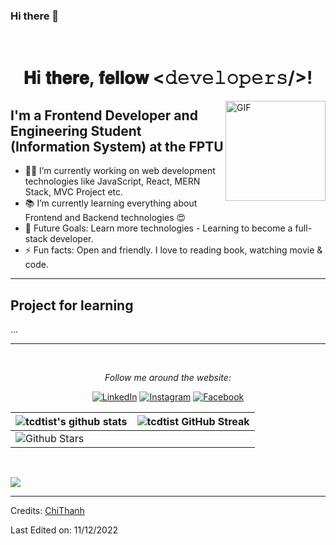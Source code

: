 ### Hi there 👋
<br/>

<div align="center">
<h1> 𝐇i 𝐭𝐡𝐞𝐫𝐞, 𝐟𝐞𝐥𝐥𝐨𝐰 <𝚍𝚎𝚟𝚎𝚕𝚘𝚙𝚎𝚛𝚜/>! </h1>
</div>

<img align="right" alt="GIF" height="160px" src="https://media.giphy.com/media/hC2mA1FWFs2OowO60p/giphy.gif" />

## I'm a Frontend Developer and Engineering Student (Information System) at the FPTU

- 👨‍💻 I’m currently working on web development technologies like JavaScript, React, MERN Stack, MVC Project etc.
- 📚 I’m currently learning everything about Frontend and Backend technologies 😍
- 🎯 Future Goals: Learn more technologies - Learning to become a full-stack developer.
- ⚡ Fun facts: Open and friendly. I love to reading book, watching movie & code.

---

## Project for learning
...

---

<div align="center">
</br>

<i>Follow me around the website:</i><br>

<a href="https://www.linkedin.com/in/chi-thanh-dang-b4a754193/" target="_blank"><img src="https://img.shields.io/badge/LinkedIn-%230077B5.svg?&style=flat-square&logo=linkedin&logoColor=white" alt="LinkedIn"></a>
<a href="https://www.instagram.com/tcdtist_/" target="_blank"><img src="https://img.shields.io/badge/Instagram-%23E4405F.svg?&style=flat-square&logo=instagram&logoColor=white" alt="Instagram"></a>
<a href="https://www.facebook.com/chithanh.tist/" target="_blank"><img src="https://img.shields.io/badge/Facebook-%231877F2.svg?&style=flat-square&logo=facebook&logoColor=white" alt="Facebook"></a>

</div>

  
| ![tcdtist's github stats](https://github-readme-stats.vercel.app/api?username=tcdtist&show_icons=true&theme=react)             | ![tcdtist GitHub Streak](https://github-readme-streak-stats.herokuapp.com/?user=tcdtist&theme=react)                                                                                                           |
| --------------------------------------------------------------------------------------------------------------------------------- | ----------------------------------------------------------------------------------------------------------------------------------------------------------------------------------------------------------------- |
| ![Github Stars](https://github-readme-stats.vercel.app/api?username=tcdtist&show_icons=true&locale=en&count_private=true&hide_rank=true&custom_title=My%20GitHub%20Stats&disable_animations=true&theme=react) |
  
<p align='center'>
<br/>
  
![](https://komarev.com/ghpvc/?username=tcdtist&label=PROFILE+VIEWS&style=for-the-badge&color=brightgreen)
</div>  


---

Credits: [ChiThanh](https://github.com/tcdtist/)

Last Edited on: 11/12/2022

